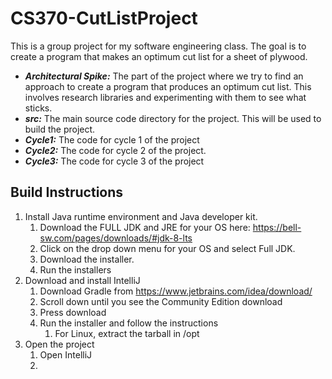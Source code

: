 # CS370-CutListProject
 
This is a group project for my software engineering class. The goal is to create a program that makes an optimum cut
list for a sheet of plywood. 

- _**Architectural Spike:**_ The part of the project where we try to find an approach to create a program that produces an optimum cut list. This involves research libraries and experimenting with them to see what sticks.
- _**src:**_ The main source code directory for the project. This will be used to build the project.
- _**Cycle1:**_ The code for cycle 1 of the project
- _**Cycle2:**_ The code for cycle 2 of the project.
- _**Cycle3:**_ The code for cycle 3 of the project

## Build Instructions

1. Install Java runtime environment and Java developer kit.
   1. Download the FULL JDK and JRE for your OS here: https://bell-sw.com/pages/downloads/#jdk-8-lts
   2. Click on the drop down menu for your OS and select Full JDK. 
   3. Download the installer.
   4. Run the installers
2. Download and install IntelliJ
   1. Download Gradle from https://www.jetbrains.com/idea/download/
   2. Scroll down until you see the Community Edition download
   3. Press download
   4. Run the installer and follow the instructions
      1. For Linux, extract the tarball in /opt
3. Open the project
   1. Open IntelliJ
   2. 